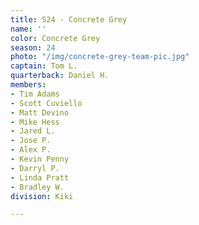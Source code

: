 ```yaml
---
title: S24 - Concrete Grey
name: ''
color: Concrete Grey
season: 24
photo: "/img/concrete-grey-team-pic.jpg"
captain: Tom L.
quarterback: Daniel H.
members:
- Tim Adams
- Scott Cuviello
- Matt Devino
- Mike Hess
- Jared L.
- Jose P.
- Alex P.
- Kevin Penny
- Darryl P.
- Linda Pratt
- Bradley W.
division: Kiki

---
```

